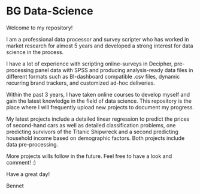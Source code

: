 # BG Data-Science
Welcome to my repository!

I am a professional data processor and survey scripter who has worked in market research for almost 5 years and developed a strong interest for data science in the process.

I have a lot of experience with scripting online-surveys in Decipher, pre-processing panel data with SPSS and producing analysis-ready data files in different formats such as BI-dashboard compatible .csv files, dynamic recurring brand trackers, and customized ad-hoc deliveries.

Within the past 3 years, I have taken online courses to develop myself and gain the latest knowledge in the field of data science. This repository is the place where I will frequently upload new projects to document my progress.

My latest projects include a detailed linear regression to predict the prices of second-hand cars as well as detailed classification problems, one predicting survivors of the Titanic Shipwreck and a second predicting household income based on demographic factors. Both projects include data pre-processing.

More projects wills follow in the future. Feel free to have a look and comment! :)

Have a great day!

Bennet
